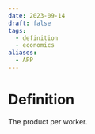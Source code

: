 ```yaml
---
date: 2023-09-14
draft: false
tags:
  - definition
  - economics
aliases:
  - APP
---
```

# Definition

The product per worker.